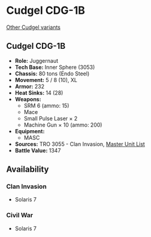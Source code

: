 # Cudgel CDG-1B

[Other Cudgel variants](../cudgel.md)

## Cudgel CDG-1B
- **Role:** Juggernaut
- **Tech Base:** Inner Sphere (3053)
- **Chassis:** 80 tons (Endo Steel)
- **Movement:** 5 / 8 (10), XL
- **Armor:** 232
- **Heat Sinks:** 14 (28)
- **Weapons:**
  - SRM 6 (ammo: 15)
  - Mace
  - Small Pulse Laser × 2
  - Machine Gun × 10 (ammo: 200)
- **Equipment:**
  - MASC
- **Sources:** TRO 3055 - Clan Invasion, [Master Unit List](http://masterunitlist.info/Unit/Details/766/cudgel-cdg-1b)
- **Battle Value:** 1347

## Availability

### Clan Invasion
- Solaris 7

### Civil War
- Solaris 7

